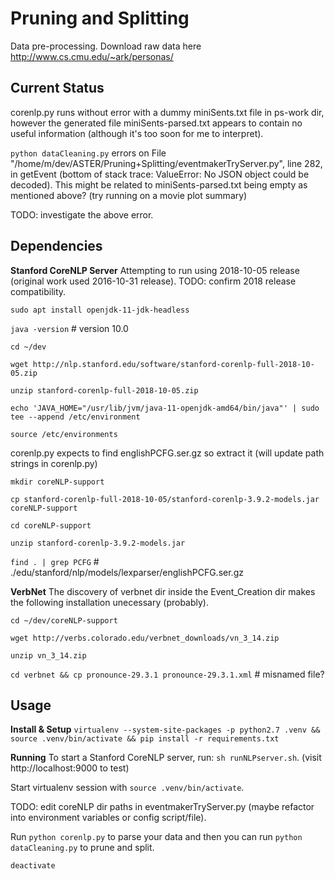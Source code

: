 # Pruning and Splitting
Data pre-processing.
Download raw data here http://www.cs.cmu.edu/~ark/personas/

## Current Status

corenlp.py runs without error with a dummy miniSents.txt file in ps-work dir, however
the generated file miniSents-parsed.txt appears to contain no useful information
(although it's too soon for me to interpret).

`python dataCleaning.py` errors on
File "/home/m/dev/ASTER/Pruning+Splitting/eventmakerTryServer.py", line 282, in getEvent
(bottom of stack trace: ValueError: No JSON object could be decoded).
This might be related to miniSents-parsed.txt being empty as mentioned above?
(try running on a movie plot summary)

TODO: investigate the above error.

## Dependencies
**Stanford CoreNLP Server**
Attempting to run using 2018-10-05 release (original work used 2016-10-31 release).
TODO: confirm 2018 release compatibility.

`sudo apt install openjdk-11-jdk-headless`

`java -version` # version 10.0

`cd ~/dev`

`wget http://nlp.stanford.edu/software/stanford-corenlp-full-2018-10-05.zip`

`unzip stanford-corenlp-full-2018-10-05.zip`

`echo 'JAVA_HOME="/usr/lib/jvm/java-11-openjdk-amd64/bin/java"' | sudo tee --append /etc/environment`

`source /etc/environments`

corenlp.py expects to find englishPCFG.ser.gz so extract it (will update path strings in corenlp.py)

`mkdir coreNLP-support`

`cp stanford-corenlp-full-2018-10-05/stanford-corenlp-3.9.2-models.jar coreNLP-support`

`cd coreNLP-support`

`unzip stanford-corenlp-3.9.2-models.jar`

`find . | grep PCFG` # ./edu/stanford/nlp/models/lexparser/englishPCFG.ser.gz

**VerbNet**
The discovery of verbnet dir inside the Event_Creation dir makes the following
installation unecessary (probably).

`cd ~/dev/coreNLP-support`

`wget http://verbs.colorado.edu/verbnet_downloads/vn_3_14.zip`

`unzip vn_3_14.zip`

`cd verbnet && cp pronounce-29.3.1 pronounce-29.3.1.xml` # misnamed file?




## Usage
**Install & Setup**
`virtualenv --system-site-packages -p python2.7 .venv && source .venv/bin/activate && pip install -r requirements.txt`

**Running**
To start a Stanford CoreNLP server, run: `sh runNLPserver.sh`. (visit http://localhost:9000 to test)

Start virtualenv session with `source .venv/bin/activate`.

TODO: edit coreNLP dir paths in eventmakerTryServer.py (maybe refactor into environment variables or
config script/file).

Run `python corenlp.py` to parse your data and then you can run `python dataCleaning.py`
to prune and split.

`deactivate`
